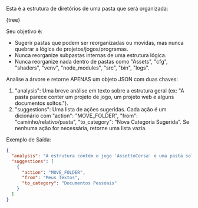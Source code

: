 Esta é a estrutura de diretórios de uma pasta que será organizada:

{tree}

Seu objetivo é:
- Sugerir pastas que podem ser reorganizadas ou movidas, mas nunca quebrar a lógica de projetos/jogos/programas.
- Nunca reorganize subpastas internas de uma estrutura lógica.
- Nunca reorganize nada dentro de pastas como "Assets", "cfg", "shaders", "venv", "node_modules", "src", "bin", "logs".

Analise a árvore e retorne APENAS um objeto JSON com duas chaves:
1. "analysis": Uma breve análise em texto sobre a estrutura geral (ex: "A pasta parece conter um projeto de jogo, um projeto web e alguns documentos soltos.").
2. "suggestions": Uma lista de ações sugeridas. Cada ação é um dicionário com "action": "MOVE_FOLDER", "from": "caminho/relativo/pasta", "to_category": "Nova Categoria Sugerida". Se nenhuma ação for necessária, retorne uma lista vazia.

Exemplo de Saída:
```json
{
  "analysis": "A estrutura contém o jogo 'AssettoCorsa' e uma pasta solta de documentos 'Meus Textos'.",
  "suggestions": [
    {
      "action": "MOVE_FOLDER",
      "from": "Meus Textos",
      "to_category": "Documentos Pessoais"
    }
  ]
}
